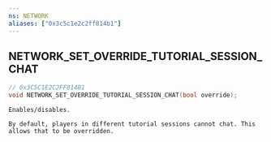 ```yaml
---
ns: NETWORK
aliases: ["0x3c5c1e2c2ff814b1"]
---
```

## NETWORK_SET_OVERRIDE_TUTORIAL_SESSION_CHAT

```c
// 0x3C5C1E2C2FF814B1
void NETWORK_SET_OVERRIDE_TUTORIAL_SESSION_CHAT(bool override);
```

```
Enables/disables.

By default, players in different tutorial sessions cannot chat. This allows that to be overridden.
```

